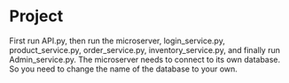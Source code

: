 # Project

First run API.py, then run the microserver, login_service.py, product_service.py, order_service.py, inventory_service.py, and finally run Admin_service.py. The microserver needs to connect to its own database. So you need to change the name of the database to your own.
